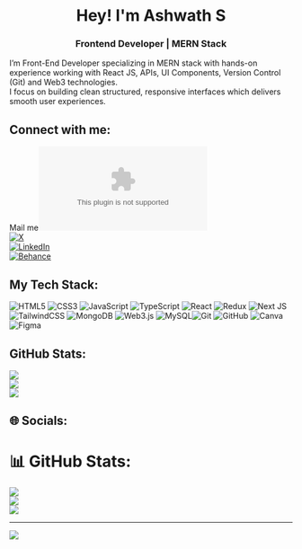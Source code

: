 <h1 align="center">Hey! I'm Ashwath S</h1>
<h3 align="center">Frontend Developer | MERN Stack </h3>
I’m Front-End Developer specializing in MERN stack with hands-on experience working with React JS, APIs, UI Components, Version Control (Git) and Web3 technologies.<br>I focus on building clean structured, responsive interfaces which delivers smooth user experiences.


## Connect with me:

Mail me![![email](https://img.shields.io/badge/Email-D14836?logo=gmail&logoColor=white)](mailto:ashwathsubramani1832@gmail.com) </br>
[![X](https://img.shields.io/badge/X-black.svg?logo=X&logoColor=white)](https://x.com/ashwath_0001) </br> 
[![LinkedIn](https://img.shields.io/badge/LinkedIn-%230077B5.svg?logo=linkedin&logoColor=white)](https://linkedin.com/in/ashwath1832) </br>
[![Behance](https://img.shields.io/badge/Behance-1769ff?logo=behance&logoColor=white)](https://behance.net/ashwath2) 


## My Tech Stack:
![HTML5](https://img.shields.io/badge/html5-%23E34F26.svg?style=for-the-badge&logo=html5&logoColor=white) ![CSS3](https://img.shields.io/badge/css3-%231572B6.svg?style=for-the-badge&logo=css3&logoColor=white) ![JavaScript](https://img.shields.io/badge/javascript-%23323330.svg?style=for-the-badge&logo=javascript&logoColor=%23F7DF1E) ![TypeScript](https://img.shields.io/badge/typescript-%23007ACC.svg?style=for-the-badge&logo=typescript&logoColor=white) ![React](https://img.shields.io/badge/react-%2320232a.svg?style=for-the-badge&logo=react&logoColor=%2361DAFB) ![Redux](https://img.shields.io/badge/redux-%23593d88.svg?style=for-the-badge&logo=redux&logoColor=white) ![Next JS](https://img.shields.io/badge/Next-black?style=for-the-badge&logo=next.js&logoColor=white) ![TailwindCSS](https://img.shields.io/badge/tailwindcss-%2338B2AC.svg?style=for-the-badge&logo=tailwind-css&logoColor=white) ![MongoDB](https://img.shields.io/badge/MongoDB-%234ea94b.svg?style=for-the-badge&logo=mongodb&logoColor=white) ![Web3.js](https://img.shields.io/badge/web3.js-F16822?style=for-the-badge&logo=web3.js&logoColor=white) ![MySQL](https://img.shields.io/badge/mysql-4479A1.svg?style=for-the-badge&logo=mysql&logoColor=white)![Git](https://img.shields.io/badge/git-%23F05033.svg?style=for-the-badge&logo=git&logoColor=white) ![GitHub](https://img.shields.io/badge/github-%23121011.svg?style=for-the-badge&logo=github&logoColor=white) ![Canva](https://img.shields.io/badge/Canva-%2300C4CC.svg?style=for-the-badge&logo=Canva&logoColor=white) ![Figma](https://img.shields.io/badge/figma-%23F24E1E.svg?style=for-the-badge&logo=figma&logoColor=white) 

## GitHub Stats:
![](https://github-readme-stats.vercel.app/api?username=ashwath-1832&theme=dark&hide_border=false&include_all_commits=false&count_private=false)<br/>
![](https://nirzak-streak-stats.vercel.app/?user=ashwath-1832&theme=dark&hide_border=false)<br/>
![](https://github-readme-stats.vercel.app/api/top-langs/?username=ashwath-1832&theme=dark&hide_border=false&include_all_commits=false&count_private=false&layout=compact)


## 🌐 Socials:
# 📊 GitHub Stats:
![](https://github-readme-stats.vercel.app/api?username=ashwath-1832&theme=dark&hide_border=false&include_all_commits=false&count_private=false)<br/>
![](https://nirzak-streak-stats.vercel.app/?user=ashwath-1832&theme=dark&hide_border=false)<br/>
![](https://github-readme-stats.vercel.app/api/top-langs/?username=ashwath-1832&theme=dark&hide_border=false&include_all_commits=false&count_private=false&layout=compact)

---
[![](https://visitcount.itsvg.in/api?id=ashwath-1832&icon=0&color=0)](https://visitcount.itsvg.in)

<!-- Proudly created with GPRM ( https://gprm.itsvg.in ) -->
